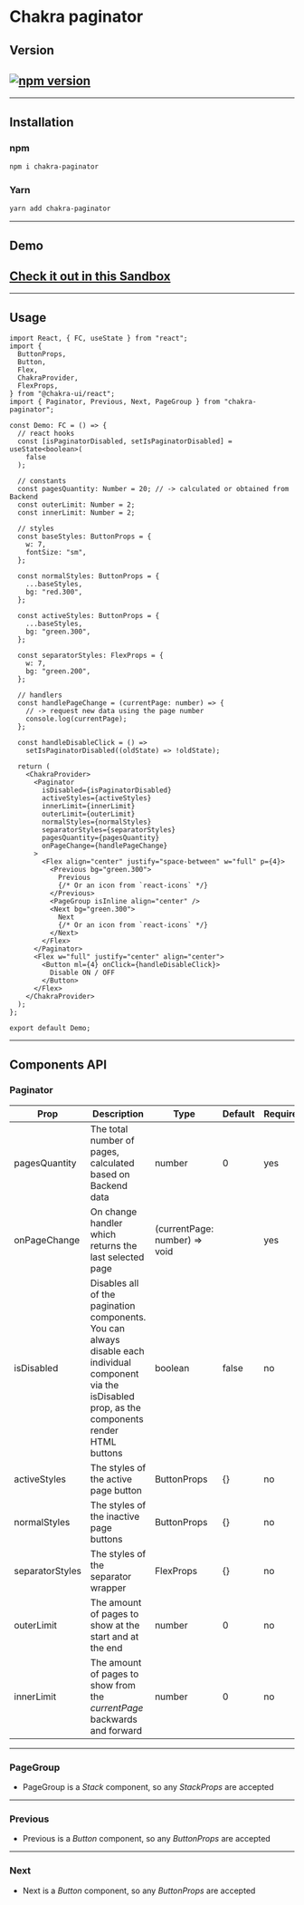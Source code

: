 # Chakra paginator

## Version

## [![npm version](https://badge.fury.io/js/chakra-paginator.svg)](https://badge.fury.io/js/chakra-paginator)

---

## Installation

### npm

```bash
npm i chakra-paginator
```

### Yarn

```bash
yarn add chakra-paginator
```

---

## Demo

## [Check it out in this Sandbox](https://codesandbox.io/s/chakra-paginator-demo-4n2gd)

---

## Usage

```tsx
import React, { FC, useState } from "react";
import {
  ButtonProps,
  Button,
  Flex,
  ChakraProvider,
  FlexProps,
} from "@chakra-ui/react";
import { Paginator, Previous, Next, PageGroup } from "chakra-paginator";

const Demo: FC = () => {
  // react hooks
  const [isPaginatorDisabled, setIsPaginatorDisabled] = useState<boolean>(
    false
  );

  // constants
  const pagesQuantity: Number = 20; // -> calculated or obtained from Backend
  const outerLimit: Number = 2;
  const innerLimit: Number = 2;

  // styles
  const baseStyles: ButtonProps = {
    w: 7,
    fontSize: "sm",
  };

  const normalStyles: ButtonProps = {
    ...baseStyles,
    bg: "red.300",
  };

  const activeStyles: ButtonProps = {
    ...baseStyles,
    bg: "green.300",
  };

  const separatorStyles: FlexProps = {
    w: 7,
    bg: "green.200",
  };

  // handlers
  const handlePageChange = (currentPage: number) => {
    // -> request new data using the page number
    console.log(currentPage);
  };

  const handleDisableClick = () =>
    setIsPaginatorDisabled((oldState) => !oldState);

  return (
    <ChakraProvider>
      <Paginator
        isDisabled={isPaginatorDisabled}
        activeStyles={activeStyles}
        innerLimit={innerLimit}
        outerLimit={outerLimit}
        normalStyles={normalStyles}
        separatorStyles={separatorStyles}
        pagesQuantity={pagesQuantity}
        onPageChange={handlePageChange}
      >
        <Flex align="center" justify="space-between" w="full" p={4}>
          <Previous bg="green.300">
            Previous
            {/* Or an icon from `react-icons` */}
          </Previous>
          <PageGroup isInline align="center" />
          <Next bg="green.300">
            Next
            {/* Or an icon from `react-icons` */}
          </Next>
        </Flex>
      </Paginator>
      <Flex w="full" justify="center" align="center">
        <Button ml={4} onClick={handleDisableClick}>
          Disable ON / OFF
        </Button>
      </Flex>
    </ChakraProvider>
  );
};

export default Demo;
```

---

## Components API

### Paginator

| Prop            | Description                                                                                                                                                | Type                          | Default | Required |
| --------------- | ---------------------------------------------------------------------------------------------------------------------------------------------------------- | ----------------------------- | ------- | -------- |
| pagesQuantity   | The total number of pages, calculated based on Backend data                                                                                                | number                        | 0       | yes      |
| onPageChange    | On change handler which returns the last selected page                                                                                                     | (currentPage: number) => void |         | yes      |
| isDisabled      | Disables all of the pagination components. You can always disable each individual component via the isDisabled prop, as the components render HTML buttons | boolean                       | false   | no       |
| activeStyles    | The styles of the active page button                                                                                                                       | ButtonProps                   | {}      | no       |
| normalStyles    | The styles of the inactive page buttons                                                                                                                    | ButtonProps                   | {}      | no       |
| separatorStyles | The styles of the separator wrapper                                                                                                                        | FlexProps                     | {}      | no       |
| outerLimit      | The amount of pages to show at the start and at the end                                                                                                    | number                        | 0       | no       |
| innerLimit      | The amount of pages to show from the _currentPage_ backwards and forward                                                                                   | number                        | 0       | no       |

---

### PageGroup

- PageGroup is a _Stack_ component, so any _StackProps_ are accepted

---

### Previous

- Previous is a _Button_ component, so any _ButtonProps_ are accepted

---

### Next

- Next is a _Button_ component, so any _ButtonProps_ are accepted
